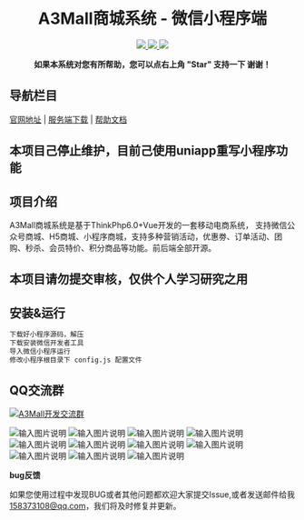 <h1 align="center">A3Mall商城系统 - 微信小程序端</h1> 
<p align="center">
    <a href="http://www.a3-mall.com">
        <img src="https://img.shields.io/badge/Website-A3Mall-important.svg" />
    </a>
<a href="http://www.a3-mall.com">
        <img src="https://img.shields.io/badge/Licence-GPL3.0-green.svg" />
    </a>
    <a href="http://www.a3-mall.com">
        <img src="https://img.shields.io/badge/Edition-v1.0.0-blue.svg" />
    </a>
</p>
<p align="center">    
    <b>如果本系统对您有所帮助，您可以点右上角 "Star" 支持一下 谢谢！</b>
</p>



## 导航栏目
 [官网地址](http://www.a3-mall.com)
 | [服务端下载](https://gitee.com/xzncit/A3Mall)
 | [帮助文档](http://doc.a3-mall.com)

## 本项目己停止维护，目前己使用uniapp重写小程序功能

## 项目介绍
   A3Mall商城系统是基于ThinkPhp6.0+Vue开发的一套移动电商系统，
   支持微信公众号商城、H5商城、小程序商城，支持多种营销活动，优惠劵、订单活动、团购、秒杀、会员特价、积分商品等功能。前后端全部开源。

## 本项目请勿提交审核，仅供个人学习研究之用
   
## 安装&运行

```html
下载好小程序源码，解压
下载安装微信开发者工具
导入微信小程序运行
修改小程序根目录下 config.js 配置文件
```


## QQ交流群
 <a target="_blank" href="//shang.qq.com/wpa/qunwpa?idkey=de316f1a1dbf61859529484891ee50369e3c2bc6fe37e15bb94f8bf731cc3482"><img border="0" src="//pub.idqqimg.com/wpa/images/group.png" alt="A3Mall开发交流群" title="A3Mall开发交流群"></a>

![输入图片说明](https://gitee.com/xzncit/A3Mall-miniprogram/raw/master/readme/1.jpg "1.jpg")
![输入图片说明](https://gitee.com/xzncit/A3Mall-miniprogram/raw/master/readme/a/0.png "0.png")
![输入图片说明](https://gitee.com/xzncit/A3Mall-miniprogram/raw/master/readme/a/1.png "1.png")
![输入图片说明](https://gitee.com/xzncit/A3Mall-miniprogram/raw/master/readme/a/2.png "2.png")
![输入图片说明](https://gitee.com/xzncit/A3Mall-miniprogram/raw/master/readme/a/3.png "3.png")
![输入图片说明](https://gitee.com/xzncit/A3Mall-miniprogram/raw/master/readme/a/4.png "4.png")
![输入图片说明](https://gitee.com/xzncit/A3Mall-miniprogram/raw/master/readme/a/5.png "5.png")
![输入图片说明](https://gitee.com/xzncit/A3Mall-miniprogram/raw/master/readme/a/6.png "6.png")
![输入图片说明](https://gitee.com/xzncit/A3Mall-miniprogram/raw/master/readme/a/7.png "7.png")
![输入图片说明](https://gitee.com/xzncit/A3Mall-miniprogram/raw/master/readme/a/8.png "8.png")
![输入图片说明](https://gitee.com/xzncit/A3Mall-miniprogram/raw/master/readme/a/9.png "9.png")

 **bug反馈**

如果您使用过程中发现BUG或者其他问题都欢迎大家提交Issue,或者发送邮件给我 158373108@qq.com，我们将及时修复并更新。
